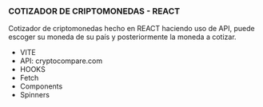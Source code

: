 ### COTIZADOR DE CRIPTOMONEDAS - REACT
Cotizador de criptomonedas hecho en REACT haciendo uso de API, puede escoger su moneda de su país y posteriormente la moneda a cotizar.

* VITE
* API: cryptocompare.com
* HOOKS
* Fetch
* Components
* Spinners
